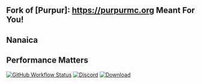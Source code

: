 ## Fork of [Purpur]: https://purpurmc.org Meant For You!

## Nanaica
## Performance Matters

  
  [![GitHub Workflow Status](https://img.shields.io/github/actions/workflow/status/Nanaica/Nanaica/build.yml?logo=GoogleAnalytics&logoColor=ffffff&style=for-the-badge)](https://github.com/Nanaica/Nanaica/actions)
  [![Discord](https://img.shields.io/discord/931595732752953375?color=5865F2&label=discord&style=for-the-badge)](https://discord.nanaicamc.tk)
  [![Download](https://img.shields.io/github/downloads/Nanaica/Nanaica/total?&style=for-the-badge&logoColor=ffffff)](https://github.com/Nanaica/Nanaica/releases/latest)
</div>
